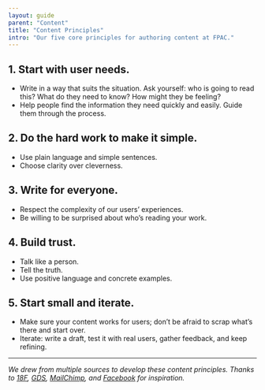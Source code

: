 ```yaml
---
layout: guide
parent: "Content"
title: "Content Principles"
intro: "Our five core principles for authoring content at FPAC."
---
```


## 1. Start with user needs.

* Write in a way that suits the situation. Ask yourself: who is going to read this? What do they need to know? How might they be feeling?
* Help people find the information they need quickly and easily. Guide them through the process.

## 2. Do the hard work to make it simple.

* Use plain language and simple sentences.
* Choose clarity over cleverness.

## 3. Write for everyone.

* Respect the complexity of our users’ experiences.
* Be willing to be surprised about who’s reading your work.

## 4. Build trust.

* Talk like a person.
* Tell the truth.
* Use positive language and concrete examples.

## 5. Start small and iterate.

* Make sure your content works for users; don’t be afraid to scrap what’s there and start over.
* Iterate: write a draft, test it with real users, gather feedback, and keep refining.

---

_We drew from multiple sources to develop these content principles. Thanks to [18F](https://pages.18f.gov/content-guide/content-principles),  [GDS](https://www.gov.uk/design-principles), [MailChimp](http://styleguide.mailchimp.com/), and [Facebook](https://www.facebook.com/design/) for inspiration._
